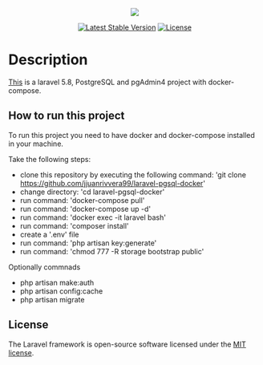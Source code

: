 <p align="center"><img src="https://laravel.com/assets/img/components/logo-laravel.svg"></p>

<p align="center">
<a href="https://packagist.org/packages/laravel/framework"><img src="https://poser.pugx.org/laravel/framework/v/stable.svg" alt="Latest Stable Version"></a>
<a href="https://packagist.org/packages/laravel/framework"><img src="https://poser.pugx.org/laravel/framework/license.svg" alt="License"></a>
</p>

# Description

[This](https://github.com/jjuanrivvera99/laravel-pgsql-docker) is a laravel 5.8, PostgreSQL and pgAdmin4 project with docker-compose.

## How to run this project

To run this project you need to have docker and docker-compose installed in your machine.

Take the following steps:

- clone this repository by executing the following command: 'git clone https://github.com/jjuanrivvera99/laravel-pgsql-docker'
- change directory: 'cd laravel-pgsql-docker'
- run command: 'docker-compose pull'
- run command: 'docker-compose up -d'
- run command: 'docker exec -it laravel bash'
- run command: 'composer install'
- create a '.env' file
- run command: 'php artisan key:generate'
- run command: 'chmod 777 -R storage bootstrap public'

Optionally commnads

- php artisan make:auth
- php artisan config:cache
- php artisan migrate

## License

The Laravel framework is open-source software licensed under the [MIT license](https://opensource.org/licenses/MIT).
